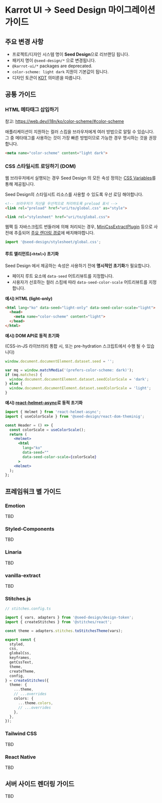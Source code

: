 # Karrot UI → Seed Design 마이그레이션 가이드

## 주요 변경 사항

- 프로젝트/디자인 시스템 명이 **Seed Design**으로 리브랜딩 됩니다.
- 패키지 명이 `@seed-design/*` 으로 변경됩니다.
- `@karrot-ui/*` packages are deprecated.
- `color-scheme: light dark` 지원이 기본값이 됩니다.
- 디자인 토큰이 [KDT](https://github.com/daangn/kdt/tree/main/language) 의미론을 따릅니다.

## 공통 가이드

### HTML 메타태그 삽입하기

참고: https://web.dev/i18n/ko/color-scheme/#color-scheme

애플리케이션이 지원하는 컬러 스킴을 브라우저에게 여러 방법으로 알릴 수 있습니다. 그 중 메타태그를 사용하는 것이 가장 빠른 방법이므로 가능한 경우 명시하는 것을 권장합니다.

```html
<meta name="color-scheme" content="light dark">
```

### CSS 스타일시트 로딩하기 (DOM)

웹 브라우저에서 실행되는 경우 Seed Design 의 모든 속성 정의는 [CSS Variables](https://developer.mozilla.org/ko/docs/Web/CSS/Using_CSS_custom_properties)를 통해 제공됩니다.

Seed Design의 스타일시트 리소스를 사용할 수 있도록 우선 로딩 해야합니다.

```html
<!-- 브라우저가 자산을 우선적으로 처리하도록 preload 표시 -->
<link rel="preload" href="uri/to/global.css" as="style">

<link rel="stylesheet" href="uri/to/global.css">
```

웹팩 등 자바스크립트 번들러에 의해 처리되는 경우, [MiniCssExtractPlugin](https://webpack.js.org/plugins/mini-css-extract-plugin/) 등으로 사전에 추출되어 [주요 렌더링 경로](https://developer.mozilla.org/ko/docs/Web/Performance/Critical_rendering_path)에 배치해야합니다.

```js
import '@seed-design/stylesheet/global.css';
```

#### 루트 엘리먼트(`<html>`) 초기화

Seed Design 에서 제공하는 속성은 사용하기 전에 **명시적인 초기화**가 필요합니다.

- 페이지 루트 요소에 `data-seed` 어트리뷰트를 지정합니다.
- 사용자가 선호하는 컬러 스킴에 따라 `data-seed-color-scale` 어트리뷰트를 지정합니다.

**예시) HTML (light-only)**

```html
<html lang="ko" data-seed="light-only" data-seed-color-scale="light">
  <head>
    <meta name="color-scheme" content="light">
  </head>
</html>
```

**예시) DOM API로 동적 초기화**

(CSS-in-JS 라이브러리 통합 시, 또는 pre-hydration 스크립트에서 수행 될 수 있습니다)

```js
window.document.documentElement.dataset.seed = '';

var mq = window.matchMedia('(prefers-color-scheme: dark)');
if (mq.matches) {
  window.document.documentElement.dataset.seedColorScale = 'dark';
} else {
  window.document.documentElement.dataset.seedColorScale = 'light';
}
```

**예시) [react-helmet-async](https://github.com/staylor/react-helmet-async)로 동적 초기화**

```jsx
import { Helmet } from 'react-helmet-async';
import { useColorScale } from '@seed-design/react-dom-theminig';

const Header = () => {
  const colorScale = useColorScale();
  return (
    <Helmet>
      <html
        lang="ko"
        data-seed=""
        data-seed-color-scale={colorScale}
      >
    <Helmet>
  );
};
```

## 프레임워크 별 가이드

### Emotion

TBD

### Styled-Components

TBD

### Linaria

TBD

### vanilla-extract

TBD

### Stitches.js

```ts
// stitches.config.ts

import { vars, adapters } from '@seed-design/design-token';
import { createStitches } from '@stitches/react';

const theme = adapters.stitches.toStitchesTheme(vars);

export const {
  styled,
  css,
  globalCss,
  keyframes,
  getCssText,
  theme,
  createTheme,
  config,
} = createStitches({
  theme: {
    ...theme,
    // ...overrides
    colors: {
      ...theme.colors,
      // ...overrides
    },
  },
});
```

### Tailwind CSS

TBD

### React Native

TBD

## 서버 사이드 렌더링 가이드

TBD

